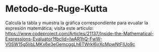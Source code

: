 # Metodo-de-Ruge-Kutta
Calcula la tabla y muestra la gráfica correspondiente
para evualar la expresión matemática; visita este articulo: https://www.codeproject.com/Articles/21137/Inside-the-Mathematical-Expressions-Evaluator?fbclid=IwAR1hQ-FwW-V0SW15g5IibLMKx6e3eGemcggLh6TWrkl6jrXcMpwNtFIUo9c
